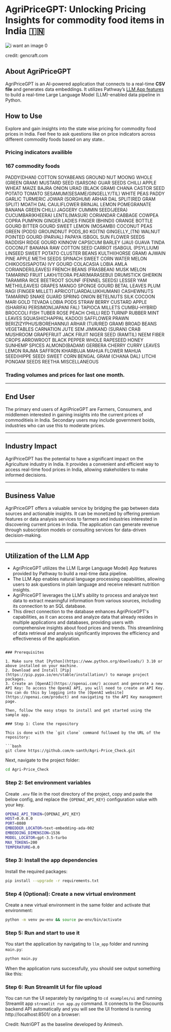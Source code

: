 # AgriPriceGPT: Unlocking Pricing Insights for commodity food items in India 🇮🇳

![i want an image 0](https://github.com/m-santh/Agri-Price_Check/assets/8970135/58cd6be4-622b-4d3d-a815-871d19222096)

credit: gencraft.com

## About AgriPriceGPT
AgriPriceGPT is an AI-powered application that connects to a real-time **CSV file** and generates data embeddings. It utilizes Pathway’s [LLM App features](https://github.com/pathwaycom/llm-app) to build a real-time Large Language Model (LLM)-enabled data pipeline in Python.

## How to Use

Explore and gain insights into the state wise pricing for commodity food prices in India. Feel free to ask questions like on price indicators across different commodity foods based on any state.. 

### Pricing indicators availible

### 167 commodity foods
PADDY(DHAN)
COTTON
SOYABEANS
GROUND NUT
MOONG WHOLE (GREEN GRAM)
MUSTARD SEED (SARSON)
GUAR SEEDS
CHILLI
APPLE
WHEAT
MAIZE
BAJRA
ONION
URAD (BLACK GRAM)
CHANA
CASTOR SEED
POTATO
TOMATO
SESAMUM(SESAME/GINGELLY/TIL)
WHITE PEAS
PADDY
GARLIC
TURMERIC
JOWAR (SORGHUM)
ARHAR DAL SPLIT(RED GRAM SPLIT)
MOATH DAL
CAULIFLOWER
BRINJAL
LEMON
POMEGRANATE
BANANA
GREEN CHILLI
JAGGERY
CUMMIN SEED(JEERA)
CUCUMBAR(KHEERA)
LENTIL(MASUR)
CORIANDAR
CABBAGE
COWPEA
COPRA
PUMPKIN
GINGER
LADIES FINGER (BHINDI)
ORANGE
BOTTLE GOURD
BITTER GOURD
SWEET LEMON (MOSAMBI)
COCONUT
PEAS GREEN (PODS)
GROUNDNUT PODS_80 KG(TN)
GINGELLY_(TN)
WALNUT
POINTED GOURD (PARVAL)
PAPAYA
ISBGOL
SUN FLOWER SEEDS
RADDISH
RIDGE GOURD
KINNOW
CAPSICUM
BARLEY (JAU)
GUAVA
TINDA
COCONUT
BANANA RAW
COTTON SEED
CARROT
ISABGUL (PSYLLIUM)
LINSEED
SWEET POTATO
CLUSTER BEANS
KULTHI(HORSE GRAM)
AJWAIN
PINE APPLE
METHI SEEDS
SPINACH
SWEET CORN
WATER MELON
CHIKOOS(SAPOTA)
IVY GOURD
COLACASIA
LOBIA
AMLA
CORIANDER(LEAVES)
FRENCH BEANS (FRASBEAN)
MUSK MELON
TAMARIND FRUIT
LAKH/TEORA
PEAR(MARASEBU)
DRUMSTICK
GHERKIN
TARAMIRA
RICE
BEETROOT
SOUNF (FENNEL SEEDS)
LESSER YAM
METHI(LEAVES)
GRAPES
MANGO
SPONGE GOURD
BETAL LEAVES
PLUM
RAGI (FINGER MILLET)
APRICOT(JARDALU/KHUMANI)
CASHEWNUTS
TAMARIND
SNAKE GUARD
SPRING ONION
BETELNUTS
SILK COCOON
MARI GOLD
TEVADA
LOBIA PODS
STRAW BERRY
CUSTARD APPLE (SHARIFA)
PERSIMON(JAPANI FAL)
TAPIOCA
MILLETS
CUMBU-HYBRID
BROCCOLI
FISH
TUBER ROSE
PEACH
CHILLI RED
TURNIP
RUBBER
MINT LEAVES
SQUASH(CHAPPAL KADOO)
SAFFLOWER
PRAWN
BER(ZIZYPHUS/BOREHANNU)
ARHAR (TUR/RED GRAM)
BROAD BEANS
VEGETABLES
CARNATION
JUTE
SEM
JIMIKAND (SURAN)
CRAB
MUSHROOM
GRAPEFRUIT
JACK FRUIT
NIGER SEED (RAMTIL)
NEEM
FIBER CROPS
ARROWROOT
BLACK PEPPER WHOLE
RAPESEED
HONEY
SUNHEMP
SPICES
ALMOND(BADAM)
GERBERA
CHERRY
CURRY LEAVES
LEMON
RAJMA
SAFFRON
KHARBUJA
MAHUA FLOWER
MAHUA SEED(HIPPE SEED)
SWEET CORN
BENGAL GRAM (CHANA DAL)
LITCHI
PONGAM SEEDS
REETHA
MISCELLANEOUS 

### Trading volumes and prices for last one month.

---

## End User
The primary end users of AgriPriceGPT are Farmers, Consumers, and middlemen interested in gaining insights into the current prices of commoditieis in India. Secondary users may include government boids, industries who can use this to moderate prices.

---

## Industry Impact
AgriPriceGPT has the potential to have a significant impact on the Agriculture industry in India. It provides a convenient and efficient way to access real-time food prices in India, allowing stakeholders to make informed decisions. 

---

## Business Value
AgriPriceGPT offers a valuable service by bridging the gap between data sources and actionable insights. It can be monetized by offering premium features or data analysis services to farmers and industries interested in discovering current prices in India. The application can generate revenue through subscription models or consulting services for data-driven decision-making.

---

## Utilization of the LLM App
- AgriPriceGPT utilizes the LLM (Large Language Model) App features provided by Pathway to build a real-time data pipeline.
- The LLM App enables natural language processing capabilities, allowing users to ask questions in plain language and receive relevant nutrition insights.
- AgriPriceGPT leverages the LLM's ability to process and analyze text data to extract meaningful information from various sources, including its connection to an SQL database.
- This direct connection to the database enhances AgriPriceGPT's capabilities, as it can access and analyze data that already resides in multiple applications and databases, providing users with comprehensive insights about food prices and trends. This streamlining of data retrieval and analysis significantly improves the efficiency and effectiveness of the application.


```

### Prerequisites

1. Make sure that [Python](https://www.python.org/downloads/) 3.10 or above installed on your machine.
2. Download and Install [Pip](https://pip.pypa.io/en/stable/installation/) to manage project packages.
3. Create an [OpenAI](https://openai.com/) account and generate a new API Key: To access the OpenAI API, you will need to create an API Key. You can do this by logging into the [OpenAI website](https://openai.com/product) and navigating to the API Key management page.

Then, follow the easy steps to install and get started using the sample app.

### Step 1: Clone the repository

This is done with the `git clone` command followed by the URL of the repository:

```bash
git clone https://github.com/m-santh/Agri-Price_Check.git
```

Next,  navigate to the project folder:

```bash
cd Agri-Price_Check
```

### Step 2: Set environment variables

Create `.env` file in the root directory of the project, copy and paste the below config, and replace the `{OPENAI_API_KEY}` configuration value with your key. 

```bash
OPENAI_API_TOKEN={OPENAI_API_KEY}
HOST=0.0.0.0
PORT=8080
EMBEDDER_LOCATOR=text-embedding-ada-002
EMBEDDING_DIMENSION=1536
MODEL_LOCATOR=gpt-3.5-turbo
MAX_TOKENS=200
TEMPERATURE=0.0
```

### Step 3: Install the app dependencies

Install the required packages:

```bash
pip install --upgrade -r requirements.txt
```
### Step 4 (Optional): Create a new virtual environment

Create a new virtual environment in the same folder and activate that environment:

```bash
python -m venv pw-env && source pw-env/bin/activate
```

### Step 5: Run and start to use it

You start the application by navigating to `llm_app` folder and running `main.py`:

```bash
python main.py
```

When the application runs successfully, you should see output something like this:


### Step 6: Run Streamlit UI for file upload

You can run the UI separately by navigating to `cd examples/ui` and running Streamlit app
`streamlit run app.py` command. It connects to the Discounts backend API automatically and you will see the UI frontend is running http://localhost:8501/ on a browser:


Credit: NutriGPT as the baseline developed by Animesh.

